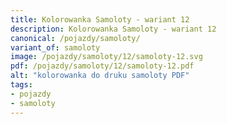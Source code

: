 ```yaml
---
title: Kolorowanka Samoloty - wariant 12
description: Kolorowanka Samoloty - wariant 12
canonical: /pojazdy/samoloty/
variant_of: samoloty
image: /pojazdy/samoloty/12/samoloty-12.svg
pdf: /pojazdy/samoloty/12/samoloty-12.pdf
alt: "kolorowanka do druku samoloty PDF"
tags:
- pojazdy
- samoloty
---
```

